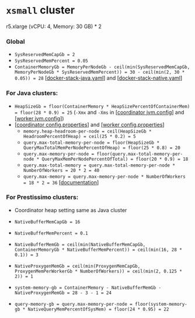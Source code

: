 # `xsmall` cluster
r5.xlarge (vCPU: 4, Memory: 30 GB) * 2

### Global
* `SysReservedMemCapGb = 2`
* `SysReservedMemPercent = 0.05`
* `ContainerMemoryGb = MemoryPerNodeGb - ceil(min(SysReservedMemCapGb, MemoryPerNodeGb * SysReservedMemPercent)) = 30 - ceil(min(2, 30 * 0.05)) = 28` [[docker-stack-java.yaml](docker-stack-java.yaml)] and [[docker-stack-native.yaml](docker-stack-native.yaml)]
### For Java clusters:
* `HeapSizeGb = floor(ContainerMemory * HeapSizePercentOfContainerMem) = floor(28 * 0.9) = 25` (`-Xmx` and `-Xms` in [[coordinator jvm.config](coordinator/jvm.config)] and [[worker jvm.config](workers/jvm.config)])
* [[coordinator config.properties](coordinator/config.properties)] and [[worker config.properties](worker/config.properties)]
  * `memory.heap-headroom-per-node = ceil(HeapSizeGb * HeadroomPercentOfHeap) = ceil(25 * 0.2) = 5`
  * `query.max-total-memory-per-node = floor(HeapSizeGb * QueryMaxTotalMemPerNodePercentOfHeap) = floor(25 * 0.8) = 20`
  * `query.max-memory-per-node = floor(query.max-total-memory-per-node * QueryMaxMemPerNodePercentOfTotal) = floor(20 * 0.9) = 18`
  * `query.max-total-memory = query.max-total-memory-per-node * NumberOfWorkers = 20 * 2 = 40`
  * `query.max-memory = query.max-memory-per-node * NumberOfWorkers = 18 * 2 = 36` [[documentation](https://prestodb.io/docs/current/admin/properties.html#memory-management-properties)]
### For Prestissimo clusters:
* Coordinator heap setting same as Java cluster
* `NativeBufferMemCapGb = 16`
* `NativeBufferMemPercent = 0.1`
* `NativeBufferMemGb = ceil(min(NativeBufferMemCapGb, ContainerMemoryGb * NativeBufferMemPercent)) = ceil(min(16, 28 * 0.1)) = 3`
* `NativeProxygenMemGb = ceil(min(ProxygenMemCapGb, ProxygenMemPerWorkerGb * NumberOfWorkers)) = ceil(min(2, 0.125 * 2)) = 1`

* `system-memory-gb = ContainerMemory - NativeBufferMemGb - NativeProxygenMemGb = 28 - 3 - 1 = 24`
* `query-memory-gb = query.max-memory-per-node = floor(system-memory-gb * NativeQueryMemPercentOfSysMem) = floor(24 * 0.95) = 22`
